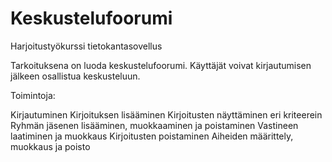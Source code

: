 # Keskustelufoorumi

Harjoitustyökurssi tietokantasovellus

Tarkoituksena on luoda keskustelufoorumi. Käyttäjät voivat kirjautumisen jälkeen osallistua keskusteluun.

Toimintoja:

Kirjautuminen
Kirjoituksen lisääminen
Kirjoitusten näyttäminen eri kriteerein
Ryhmän jäsenen lisääminen, muokkaaminen ja poistaminen
Vastineen laatiminen ja muokkaus
Kirjoitusten poistaminen
Aiheiden määrittely, muokkaus ja poisto
